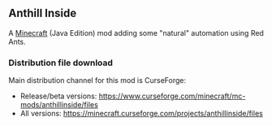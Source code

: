 
## Anthill Inside

A [Minecraft](https://minecraft.net) (Java Edition) mod adding some "natural"
automation using Red Ants.

### Distribution file download

Main distribution channel for this mod is CurseForge:

  - Release/beta versions: https://www.curseforge.com/minecraft/mc-mods/anthillinside/files
  - All versions: https://minecraft.curseforge.com/projects/anthillinside/files
